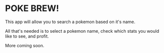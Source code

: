 # POKE BREW!

This app will allow you to search a pokemon based on it's name.  

All that's needed is to select a pokemon name, check which stats you would like to see, and profit.  

More coming soon.
